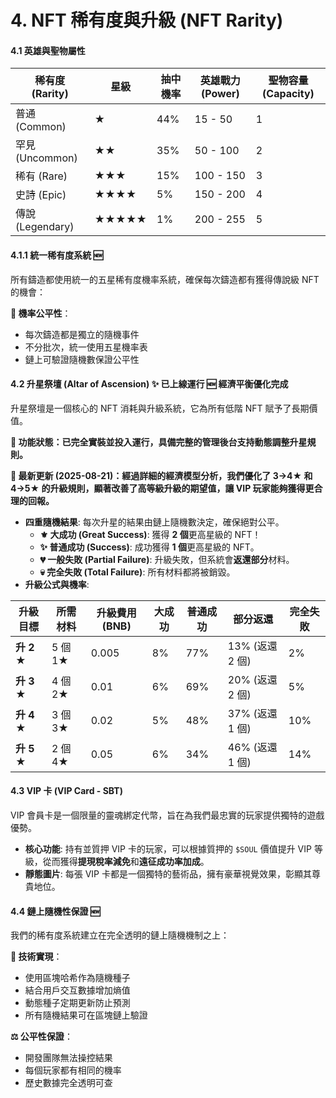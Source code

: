 # 4. NFT 稀有度與升級 (NFT Rarity)

#### **4.1 英雄與聖物屬性**

| 稀有度 (Rarity)   | 星級    | 抽中機率 | 英雄戰力 (Power) | 聖物容量 (Capacity) |
| -------------- | ----- | ---- | ------------ | --------------- |
| 普通 (Common)    | ★     | 44%  | 15 - 50      | 1               |
| 罕見 (Uncommon)  | ★★    | 35%  | 50 - 100     | 2               |
| 稀有 (Rare)      | ★★★   | 15%  | 100 - 150    | 3               |
| 史詩 (Epic)      | ★★★★  | 5%   | 150 - 200    | 4               |
| 傳說 (Legendary) | ★★★★★ | 1%   | 200 - 255    | 5               |

#### **4.1.1 統一稀有度系統** 🆕

所有鑄造都使用統一的五星稀有度機率系統，確保每次鑄造都有獲得傳說級 NFT 的機會：

**🎲 機率公平性**：
- 每次鑄造都是獨立的隨機事件
- 不分批次，統一使用五星機率表
- 鏈上可驗證隨機數保證公平性

#### **4.2 升星祭壇 (Altar of Ascension)** ✨ **已上線運行** 🆕 **經濟平衡優化完成**

升星祭壇是一個核心的 NFT 消耗與升級系統，它為所有低階 NFT 賦予了長期價值。

**🎉 功能狀態：已完全實裝並投入運行，具備完整的管理後台支持動態調整升星規則。**

**🔄 最新更新 (2025-08-21)：經過詳細的經濟模型分析，我們優化了 3→4★ 和 4→5★ 的升級規則，顯著改善了高等級升級的期望值，讓 VIP 玩家能夠獲得更合理的回報。**

* **四重隨機結果**: 每次升星的結果由鏈上隨機數決定，確保絕對公平。
  * **⚜️ 大成功 (Great Success)**: 獲得 **2 個**更高星級的 NFT！
  * **✨ 普通成功 (Success)**: 成功獲得 **1 個**更高星級的 NFT。
  * **💔 一般失敗 (Partial Failure)**: 升級失敗，但系統會**返還部分**材料。
  * **💀 完全失敗 (Total Failure)**: 所有材料都將被銷毀。
* **升級公式與機率**:

| 升級目標      | 所需材料   | 升級費用 (BNB) | 大成功 | 普通成功 | 部分返還         | 完全失敗 |
| --------- | ------ | ---------- | --- | ---- | ------------ | ---- |
| **升 2 ★** | 5 個 1★ | 0.005      | 8%  | 77%  | 13% (返還 2 個) | 2%   |
| **升 3 ★** | 4 個 2★ | 0.01       | 6%  | 69%  | 20% (返還 2 個) | 5%   |
| **升 4 ★** | 3 個 3★ | 0.02       | 5%  | 48%  | 37% (返還 1 個) | 10%  |
| **升 5 ★** | 2 個 4★ | 0.05       | 6%  | 34%  | 46% (返還 1 個) | 14%  |

#### **4.3 VIP 卡 (VIP Card - SBT)**

VIP 會員卡是一個限量的靈魂綁定代幣，旨在為我們最忠實的玩家提供獨特的遊戲優勢。

* **核心功能**: 持有並質押 VIP 卡的玩家，可以根據質押的 `$SOUL` 價值提升 VIP 等級，從而獲得**提現稅率減免**和**遠征成功率加成**。
* **靜態圖片**: 每張 VIP 卡都是一個獨特的藝術品，擁有豪華視覺效果，彰顯其尊貴地位。

#### **4.4 鏈上隨機性保證** 🆕

我們的稀有度系統建立在完全透明的鏈上隨機機制之上：

**🔗 技術實現**：
- 使用區塊哈希作為隨機種子
- 結合用戶交互數據增加熵值
- 動態種子定期更新防止預測
- 所有隨機結果可在區塊鏈上驗證

**⚖️ 公平性保證**：
- 開發團隊無法操控結果
- 每個玩家都有相同的機率
- 歷史數據完全透明可查
